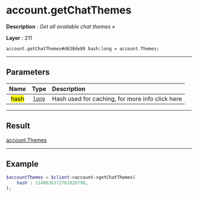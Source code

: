 # account.getChatThemes

**Description** : *Get all available chat themes »*

**Layer** : 211

```tl
account.getChatThemes#d638de89 hash:long = account.Themes;
```

---

## Parameters

| Name | Type | Description |
| :---: | :---: | :--- |
| <mark>hash</mark> | [`long`](type/long) | Hash used for caching, for more info click here |

---

## Result

[account.Themes](type/account.Themes)

---

## Example

```php
$accountThemes = $client->account->getChatThemes(
	hash : 1148636172781026790,
);
```